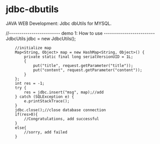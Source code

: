 # jdbc-dbutils
JAVA WEB Development: Jdbc dbUtils for MYSQL.

//------------------------- demo 1: How to use -------------------------
		JdbcUtils jdbc = new JdbcUtils();  

		//initialize map
		Map<String, Object> map = new HashMap<String, Object>() {
			private static final long serialVersionUID = 1L;
			{
		        put("title", request.getParameter("title"));  
		        put("content", request.getParameter("content")); 
			}
		};
		int res = -1;
		try {
			res = jdbc.insert("msg", map);//add
		} catch (SQLException e) {
			e.printStackTrace();
		}
		jdbc.close();//close database connection
		if(res>0){
			//Congratulations, add successful
		}
		else{
			//sorry, add failed
		}
